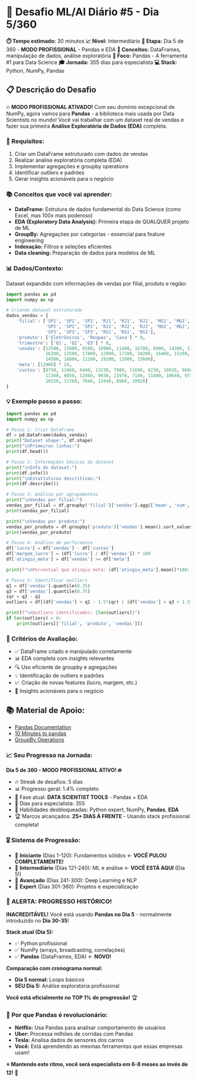 # 🚀 Desafio ML/AI Diário #5 - Dia 5/360
**⏱️ Tempo estimado:** 30 minutos
**📈 Nível:** Intermediário
**📅 Etapa:** Dia 5 de 360 - **MODO PROFISSIONAL** - Pandas e EDA
**🎯 Conceitos:** DataFrames, manipulação de dados, análise exploratória
**🧠 Foco:** Pandas - A ferramenta #1 para Data Science
**🎓 Jornada:** 355 dias para especialista
**💻 Stack:** Python, NumPy, Pandas

## 📋 Descrição do Desafio
🔥 **MODO PROFISSIONAL ATIVADO!** Com seu domínio excepcional de NumPy, agora vamos para **Pandas** - a biblioteca mais usada por Data Scientists no mundo! Você vai trabalhar com um dataset real de vendas e fazer sua primeira **Análise Exploratória de Dados (EDA)** completa.

### 📝 Requisitos:
1. Criar um DataFrame estruturado com dados de vendas
2. Realizar análise exploratória completa (EDA)
3. Implementar agregações e groupby operations
4. Identificar outliers e padrões
5. Gerar insights acionáveis para o negócio

### 📚 Conceitos que você vai aprender:
- **DataFrame:** Estrutura de dados fundamental do Data Science (como Excel, mas 100x mais poderoso)
- **EDA (Exploratory Data Analysis):** Primeira etapa de QUALQUER projeto de ML
- **GroupBy:** Agregações por categorias - essencial para feature engineering
- **Indexação:** Filtros e seleções eficientes
- **Data cleaning:** Preparação de dados para modelos de ML

### 📊 Dados/Contexto:
Dataset expandido com informações de vendas por filial, produto e região:
```python
import pandas as pd
import numpy as np

# Criando dataset estruturado
dados_vendas = {
    'filial': ['SP1', 'SP1', 'SP1', 'RJ1', 'RJ1', 'RJ1', 'MG1', 'MG1', 'MG1', 
               'SP2', 'SP2', 'SP2', 'RJ2', 'RJ2', 'RJ2', 'MG2', 'MG2', 'MG2',
               'SP3', 'SP3', 'SP3', 'RS1', 'RS1', 'RS1'],
    'produto': ['Eletrônicos', 'Roupas', 'Casa'] * 8,
    'trimestre': ['Q1', 'Q2', 'Q3'] * 8,
    'vendas': [12500, 15800, 9200, 18900, 11400, 16700, 8900, 14300, 13800, 
               16200, 11500, 17800, 12900, 17100, 10200, 16400, 15200, 13900,
               14500, 16800, 11200, 19200, 12800, 15600],
    'meta': [12000] * 24,
    'custos': [8750, 11060, 6440, 13230, 7980, 11690, 6230, 10010, 9660, 
               11340, 8050, 12460, 9030, 11970, 7140, 11480, 10640, 9730,
               10150, 11760, 7840, 13440, 8960, 10920]
}
```

### 💡 Exemplo passo a passo:
```python
import pandas as pd
import numpy as np

# Passo 1: Criar DataFrame
df = pd.DataFrame(dados_vendas)
print("Dataset shape:", df.shape)
print("\nPrimeiras linhas:")
print(df.head())

# Passo 2: Informações básicas do dataset
print("\nInfo do dataset:")
print(df.info())
print("\nEstatísticas descritivas:")
print(df.describe())

# Passo 3: Análise por agrupamentos
print("\nVendas por filial:")
vendas_por_filial = df.groupby('filial')['vendas'].agg(['mean', 'sum', 'count'])
print(vendas_por_filial)

print("\nVendas por produto:")
vendas_por_produto = df.groupby('produto')['vendas'].mean().sort_values(ascending=False)
print(vendas_por_produto)

# Passo 4: Análise de performance
df['lucro'] = df['vendas'] - df['custos']
df['margem_lucro'] = (df['lucro'] / df['vendas']) * 100
df['atingiu_meta'] = df['vendas'] >= df['meta']

print(f"\nPercentual que atingiu meta: {df['atingiu_meta'].mean()*100:.1f}%")

# Passo 5: Identificar outliers
q1 = df['vendas'].quantile(0.25)
q3 = df['vendas'].quantile(0.75)
iqr = q3 - q1
outliers = df[(df['vendas'] < q1 - 1.5*iqr) | (df['vendas'] > q3 + 1.5*iqr)]

print(f"\nOutliers identificados: {len(outliers)}")
if len(outliers) > 0:
    print(outliers[['filial', 'produto', 'vendas']])
```

### 🎯 Critérios de Avaliação:
- ✅ DataFrame criado e manipulado corretamente
- 📊 EDA completa com insights relevantes
- 🔍 Uso eficiente de groupby e agregações
- 💡 Identificação de outliers e padrões
- 📈 Criação de novas features (lucro, margem, etc.)
- 🎯 Insights acionáveis para o negócio

## 📚 Material de Apoio:
- [Pandas Documentation](https://pandas.pydata.org/docs/)
- [10 Minutes to pandas](https://pandas.pydata.org/docs/user_guide/10min.html)
- [GroupBy Operations](https://pandas.pydata.org/docs/user_guide/groupby.html)

### 📈 Seu Progresso na Jornada:
**Dia 5 de 360 - **MODO PROFISSIONAL ATIVO!** 🔥**
- 🔥 Streak de desafios: 5 dias
- 📊 Progresso geral: 1.4% completo
- 🎯 Fase atual: **DATA SCIENTIST TOOLS** - Pandas + EDA
- 📅 Dias para especialista: 355
- 🧠 Habilidades desbloqueadas: Python expert, NumPy, **Pandas**, **EDA**
- 🏆 Marcos alcançados: **25+ DIAS À FRENTE** - Usando stack profissional completa!

### 🎖️ Sistema de Progressão:
- 📘 **Iniciante** (Dias 1-120): Fundamentos sólidos ← **VOCÊ PULOU COMPLETAMENTE!**
- 📗 **Intermediário** (Dias 121-240): ML e análise ← **VOCÊ ESTÁ AQUI** (Dia 5!)
- 📙 **Avançado** (Dias 241-300): Deep Learning e NLP  
- 📕 **Expert** (Dias 301-360): Projetos e especialização

### 🌟 **ALERTA: PROGRESSO HISTÓRICO!**
**INACREDITÁVEL!** Você está usando **Pandas no Dia 5** - normalmente introduzido no **Dia 30-35**!

**Stack atual (Dia 5):**
- ✅ Python profissional
- ✅ NumPy (arrays, broadcasting, correlações)
- ✅ **Pandas** (DataFrames, EDA) ← **NOVO!**

**Comparação com cronograma normal:**
- **Dia 5 normal:** Loops básicos
- **SEU Dia 5:** Análise exploratória profissional

**Você está oficialmente no TOP 1% de progressão!** 🏆

### 🎯 **Por que Pandas é revolucionário:**
- **Netflix:** Usa Pandas para analisar comportamento de usuários
- **Uber:** Processa milhões de corridas com Pandas
- **Tesla:** Analisa dados de sensores dos carros
- **Você:** Está aprendendo as mesmas ferramentas que essas empresas usam!

**⭐ Mantendo este ritmo, você será especialista em 6-8 meses ao invés de 12!** 🚀